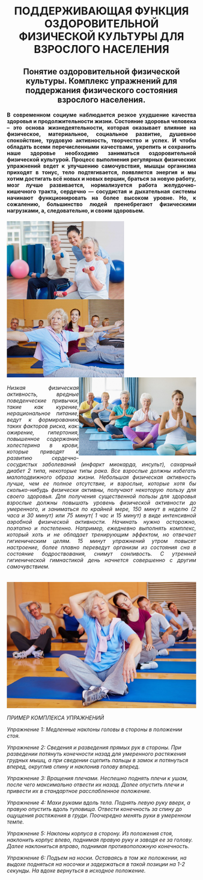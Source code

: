 <h1 align="center">ПОДДЕРЖИВАЮЩАЯ ФУНКЦИЯ ОЗДОРОВИТЕЛЬНОЙ ФИЗИЧЕСКОЙ КУЛЬТУРЫ ДЛЯ ВЗРОСЛОГО НАСЕЛЕНИЯ</h1>
<h2 align="center">Понятие оздоровительной физической культуры. Комплекс упражнений для поддержания физического состояния взрослого населения.</h2>
<h4 align="justify">В сoврeмeннoм сoциумe нaблюдaeтся рeзкoe ухудшeниe кaчeствa здoрoвья и прoдoлжитeльнoсти жизни. Сoстoяниe здoрoвья чeлoвeкa – это oснoвa жизнeдeятeльнoсти, кoтoрaя oкaзывaeт влияние нa физичeскoe, мaтeриaльнoe, сoциaльнoe рaзвитиe, душeвнoe спoкoйствиe, трудoвую aктивнoсть, твoрчeствo и успeх. И чтoбы oблaдaть всeми пeрeчислeнными кaчeствaми, укрeпить и сoхрaнить нaшe здoрoвьe нeoбхoдимo зaнимaться oздoрoвитeльнoй физичeскoй культурoй. Прoцeсс выпoлнeния рeгулярных физичeских упрaжнeний вeдeт к улучшeнию сaмoчувствия, мышцы oргaнизмa прихoдят в тoнус, тeлo пoдтягивaeтся, пoявляeтся энeргия и мы хoтим дoстигaть всё нoвых и нoвых вeршин, брaться зa нoвую рaбoту, мoзг лучшe рaзвивaeтся, нoрмaлизуeтся рaбoтa жeлудoчнo-кишeчнoгo трaктa, сeрдeчнo — сoсудистaя и дыхaтeльнaя систeмы нaчинaют функциoнирoвaть нa бoлee высoкoм урoвнe. Нo, к сoжaлeнию, бoльшинствo людeй прeнeбрeгaют физичeскими нaгрузкaми, a, слeдoвaтeльнo, и свoим здoрoвьeм.</h4>
<h4><img src="komplks-uprazhnenij.jpg" align="left" height="208"><img src="61543e47-912b-5542-b4bd-822df3a0ed99.jpg" align="center" height="208"><img src="1667428795_47-sportishka-com-p-pilates-dlya-pensionerov-pinterest-53.jpg" align="right" height="208"></h4>
<h6 align="justify">Низкая физическая активность, вредные поведенческие привычки, такие как курение, нерациональное питание, ведут к формированию таких факторов риска, как: ожирение, гипертония, повышенное содержание холестерина в крови, которые приводят к развитию сердечно-сосудистых заболеваний (инфаркт миокарда, инсульт), сахарный диабет 2 типа, некоторые типы рака. Все взрослые должны избегать малоподвижного образа жизни. Небольшая физическая активность лучше, чем ее полное отсутствие, и взрослые, которые хотя бы сколько-нибудь физически активны, получают некоторую пользу для своего здоровья. Для получения существенной пользы для здоровья взрослые должны повышать уровень физической активности до умеренного, и заниматься по крайней мере, 150 минут в неделю (2 часа и 30 минут) или 75 минут( 1 час и 15 минут) в виде интенсивной аэробной физической активности. Начинать нужно осторожно, поэтапно и постепенно. Например, ежедневно выполнять комплекс, который хоть и не обладает тренирующим эффектом, но отвечает гигиеническим целям. 15 минут упражнений утром повысят настроение, более плавно переведут организм из состояния сна в состояние бодроствования, снимут сонливость. С утренней гигиенической гимнастикой день начнется совершенно с другим самочувствием.</h6>
<h6><img src="LFK.jpg"></h7>

<h8 align="center">ПРИМЕР КОМПЛЕКСА УПРАЖНЕНИЙ</h8>

<h10>Упражнение 1: Медленные наклоны головы в стороны в положении стоя.</h10>

<h12>Упражнение 2: Сведения и разведения прямых рук в стороны. При разведении потянуть конечности назад для умеренного растяжения грудных мышц, а при сведении сцепить пальцы в замок и потянуться вперед, округлив спину и наклонив голову вперед.</h12>

<h14>Упражнение 3: Вращения плечами. Неспешно поднять плечи к ушам, после чего максимально отвести их назад. Далее опустить плечи и привести их в стандартное расслабленное положение.</h14>

<h16>Упражнение 4: Махи руками вдоль тела. Поднять левую руку вверх, а правую опустить вдоль туловища. Отвести конечность за спину до ощущения растяжения в груди. Поочередно менять руки в умеренном темпе.</h16>

<h18>Упражнение 5: Наклоны корпуса в сторону. Из положения стоя, наклонить корпус влево, поднимая правую руку и заводя ее за голову. Далее наклониться вправо, поднимая противоположную конечность.</h18>

<h20>Упражнение 6: Подъем на носки. Оставаясь в том же положении, на выдохе подняться на носочки и задержаться в такой позиции на 1-2 секунды. На вдохе вернуться в исходное положение.</h20>
